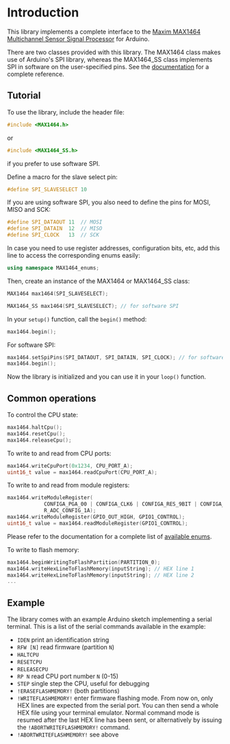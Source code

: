 # Introduction

This library implements a complete interface to the [Maxim MAX1464
Multichannel Sensor Signal Processor](https://www.maximintegrated.com/en/products/analog/sensors-and-sensor-interface/MAX1464.html)
for Arduino.

There are two classes provided with this library. The MAX1464 class makes use of
Arduino's SPI library, whereas the MAX1464_SS class implements SPI in software
on the user-specified pins. See the [documentation](https://gmazzamuto.github.io/MAX1464-Arduino-library/index.html)
for a complete reference.

## Tutorial

To use the library, include the header file:
```cpp
#include <MAX1464.h>
```
or
```cpp
#include <MAX1464_SS.h>
```
if you prefer to use software SPI.

Define a macro for the slave select pin:
```cpp
#define SPI_SLAVESELECT 10
```

If you are using software SPI, you also need to define the pins for MOSI, MISO
and SCK:
```cpp
#define SPI_DATAOUT 11  // MOSI
#define SPI_DATAIN  12  // MISO
#define SPI_CLOCK   13  // SCK
```

In case you need to use register addresses, configuration bits, etc, add this
line to access the corresponding enums easily:
```cpp
using namespace MAX1464_enums;
```

Then, create an instance of the MAX1464 or MAX1464_SS class:
```cpp
MAX1464 max1464(SPI_SLAVESELECT);
```
```cpp
MAX1464_SS max1464(SPI_SLAVESELECT); // for software SPI
```

In your `setup()` function, call the `begin()` method:
```cpp
max1464.begin();
```
For software SPI:
```cpp
max1464.setSpiPins(SPI_DATAOUT, SPI_DATAIN, SPI_CLOCK); // for software SPI only
max1464.begin();
```

Now the library is initialized and you can use it in your `loop()` function.

## Common operations

To control the CPU state:
```cpp
max1464.haltCpu();
max1464.resetCpu();
max1464.releaseCpu();
```

To write to and read from CPU ports:
```cpp
max1464.writeCpuPort(0x1234, CPU_PORT_A);
uint16_t value = max1464.readCpuPort(CPU_PORT_A);
```

To write to and read from module registers:
```cpp
max1464.writeModuleRegister(
            CONFIGA_PGA_00 | CONFIGA_CLK6 | CONFIGA_RES_9BIT | CONFIGA_CO0,
            R_ADC_CONFIG_1A);
max1464.writeModuleRegister(GPIO_OUT_HIGH, GPIO1_CONTROL);
uint16_t value = max1464.readModuleRegister(GPIO1_CONTROL);
```
Please refer to the documentation for a complete list of
[available enums](https://gmazzamuto.github.io/MAX1464-Arduino-library/namespaceMAX1464__enums.html).

To write to flash memory:
```cpp
max1464.beginWritingToFlashPartition(PARTITION_0);
max1464.writeHexLineToFlashMemory(inputString); // HEX line 1
max1464.writeHexLineToFlashMemory(inputString); // HEX line 2
...
```
## Example

The library comes with an example Arduino sketch implementing a serial terminal.
This is a list of the serial commands available in the example:

- `IDEN` print an identification string
- `RFW [N]` read firmware (partition `N`)
- `HALTCPU`
- `RESETCPU`
- `RELEASECPU`
- `RP N` read CPU port number `N` (0-15)
- `STEP` single step the CPU, useful for debugging
- `!ERASEFLASHMEMORY!` (both partitions)
- `!WRITEFLASHMEMORY!` enter firmware flashing mode. From now on, only HEX lines
   are expected from the serial port. You can then send a whole HEX file using
   your terminal emulator. Normal command mode is resumed after the last HEX
   line has been sent, or alternatively by issuing the `!ABORTWRITEFLASHMEMORY!`
   command.
- `!ABORTWRITEFLASHMEMORY!` see above
